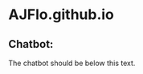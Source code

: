 # AJFlo.github.io
<!DOCTYPE html>
<html lang="en">
<div>
<h2>Chatbot:</h2>
</div>
<div>
<p>The chatbot should be below this text.</p>
</div>
   <script
   type="text/javascript"
   src="https://combinatronics.com/username/repo/master/src/file.js"
></script>
   <script id="TelegramLiveChatLoader" data-bot="074DC57E-0714-11EB-80FA-B80E23E822B5" src="//livechatbot.net/assets/chat/js/loader.js"></script>
  </html>
